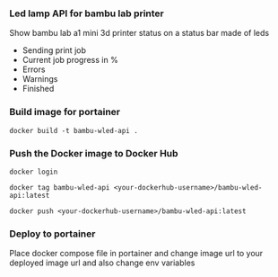 ### Led lamp API for bambu lab printer

Show bambu lab a1 mini 3d printer status on a status bar made of leds

- Sending print job
- Current job progress in %
- Errors
- Warnings
- Finished

### Build image for portainer

```
docker build -t bambu-wled-api .
```

### Push the Docker image to Docker Hub

```
docker login
```

```
docker tag bambu-wled-api <your-dockerhub-username>/bambu-wled-api:latest
```

```
docker push <your-dockerhub-username>/bambu-wled-api:latest
```

### Deploy to portainer

Place docker compose file in portainer and change image url to your deployed image url and also change env variables
